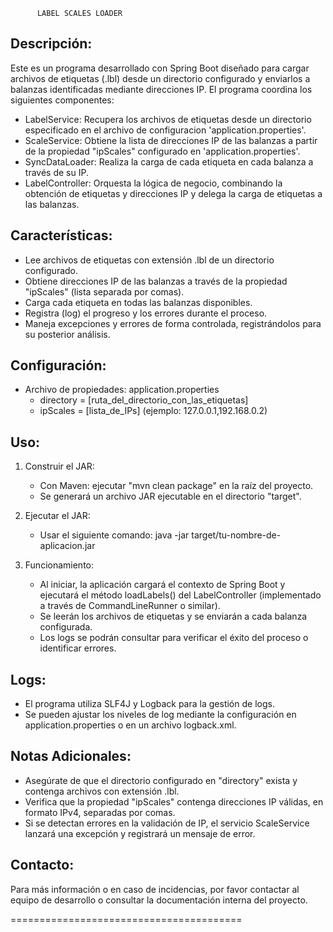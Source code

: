 
          LABEL SCALES LOADER


Descripción:
-------------
Este es un programa desarrollado con Spring Boot diseñado para cargar archivos de etiquetas (.lbl)
desde un directorio configurado y enviarlos a balanzas identificadas mediante direcciones IP.
El programa coordina los siguientes componentes:

  - LabelService: Recupera los archivos de etiquetas desde un directorio especificado en el archivo de configuracion 'application.properties'.
  - ScaleService: Obtiene la lista de direcciones IP de las balanzas a partir de la propiedad "ipScales" configurado en 'application.properties'.
  - SyncDataLoader: Realiza la carga de cada etiqueta en cada balanza a través de su IP.
  - LabelController: Orquesta la lógica de negocio, combinando la obtención de etiquetas y direcciones IP
    y delega la carga de etiquetas a las balanzas.

Características:
-----------------
- Lee archivos de etiquetas con extensión .lbl de un directorio configurado.
- Obtiene direcciones IP de las balanzas a través de la propiedad "ipScales" (lista separada por comas).
- Carga cada etiqueta en todas las balanzas disponibles.
- Registra (log) el progreso y los errores durante el proceso.
- Maneja excepciones y errores de forma controlada, registrándolos para su posterior análisis.

Configuración:
---------------
- Archivo de propiedades: application.properties
  * directory = [ruta_del_directorio_con_las_etiquetas]
  * ipScales = [lista_de_IPs] (ejemplo: 127.0.0.1,192.168.0.2)

Uso:
----
1. Construir el JAR:
   - Con Maven: ejecutar "mvn clean package" en la raíz del proyecto.
   - Se generará un archivo JAR ejecutable en el directorio "target".

2. Ejecutar el JAR:
   - Usar el siguiente comando:
     java -jar target/tu-nombre-de-aplicacion.jar

3. Funcionamiento:
   - Al iniciar, la aplicación cargará el contexto de Spring Boot y ejecutará el método loadLabels()
     del LabelController (implementado a través de CommandLineRunner o similar).
   - Se leerán los archivos de etiquetas y se enviarán a cada balanza configurada.
   - Los logs se podrán consultar para verificar el éxito del proceso o identificar errores.

Logs:
-----
- El programa utiliza SLF4J y Logback para la gestión de logs.
- Se pueden ajustar los niveles de log mediante la configuración en application.properties o en un archivo
  logback.xml.

Notas Adicionales:
------------------
- Asegúrate de que el directorio configurado en "directory" exista y contenga archivos con extensión .lbl.
- Verifica que la propiedad "ipScales" contenga direcciones IP válidas, en formato IPv4, separadas por comas.
- Si se detectan errores en la validación de IP, el servicio ScaleService lanzará una excepción y registrará
  un mensaje de error.

Contacto:
---------
Para más información o en caso de incidencias, por favor contactar al equipo de desarrollo o consultar la
documentación interna del proyecto.

========================================
